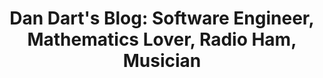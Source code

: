 ---
title: "Dan Dart's Blog: Software Engineer, Mathematics Lover, Radio Ham, Musician"
keywords:
  - dan
  - dart
  - blog
  - software
  - engineer
  - mathematics
  - lover
  - radio
  - ham
  - php
  - javascript
  - css
  - coffee
  - coffeescript
  - laravel
  - zend
  - framework
  - linux
  - gnu
  - express.js
  - ubuntu
  - debian
---